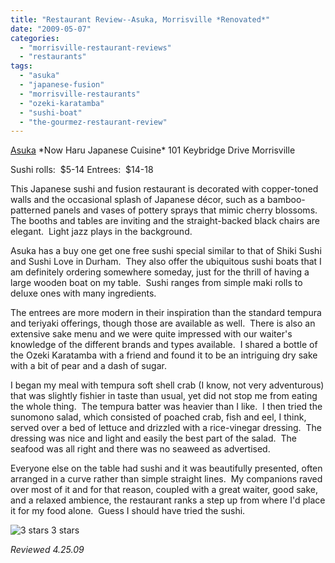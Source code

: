 ```yaml
---
title: "Restaurant Review--Asuka, Morrisville *Renovated*"
date: "2009-05-07"
categories:
  - "morrisville-restaurant-reviews"
  - "restaurants"
tags:
  - "asuka"
  - "japanese-fusion"
  - "morrisville-restaurants"
  - "ozeki-karatamba"
  - "sushi-boat"
  - "the-gourmez-restaurant-review"
---
```


[Asuka](http://www.asukajapan.com/Pages/Default.aspx) \*Now Haru Japanese Cuisine\* 101 Keybridge Drive Morrisville

Sushi rolls:  $5-14 Entrees:  $14-18

This Japanese sushi and fusion restaurant is decorated with copper-toned walls and the occasional splash of Japanese décor, such as a bamboo-patterned panels and vases of pottery sprays that mimic cherry blossoms.  The booths and tables are inviting and the straight-backed black chairs are elegant.  Light jazz plays in the background.

Asuka has a buy one get one free sushi special similar to that of Shiki Sushi and Sushi Love in Durham.  They also offer the ubiquitous sushi boats that I am definitely ordering somewhere someday, just for the thrill of having a large wooden boat on my table.  Sushi ranges from simple maki rolls to deluxe ones with many ingredients. 

The entrees are more modern in their inspiration than the standard tempura and teriyaki offerings, though those are available as well.  There is also an extensive sake menu and we were quite impressed with our waiter's knowledge of the different brands and types available.  I shared a bottle of the Ozeki Karatamba with a friend and found it to be an intriguing dry sake with a bit of pear and a dash of sugar.

I began my meal with tempura soft shell crab (I know, not very adventurous) that was slightly fishier in taste than usual, yet did not stop me from eating the whole thing.  The tempura batter was heavier than I like.  I then tried the sunomono salad, which consisted of poached crab, fish and eel, I think, served over a bed of lettuce and drizzled with a rice-vinegar dressing.  The dressing was nice and light and easily the best part of the salad.  The seafood was all right and there was no seaweed as advertised.

Everyone else on the table had sushi and it was beautifully presented, often arranged in a curve rather than simple straight lines.  My companions raved over most of it and for that reason, coupled with a great waiter, good sake, and a relaxed ambience, the restaurant ranks a step up from where I'd place it for my food alone.  Guess I should have tried the sushi.




<div class="caption">

![3 stars](http://s3.amazonaws.com/thegourmez-wpmedia/2009/05/rating_avocado11.gif "rating_avocado1") 3 stars</div>


_Reviewed 4.25.09_
